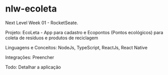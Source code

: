 # nlw-ecoleta

Next Level Week 01 - RocketSeate.

Projeto: EcoLeta - App para cadastro e Ecopontos (Pontos ecológicos) para coleta de resíduos e produtos de reciclagem

Linguagens e Conceitos: NodeJs, TypeScript, ReactJs,  React Native

Integrações: Preencher

Todo: Detalhar a aplicação